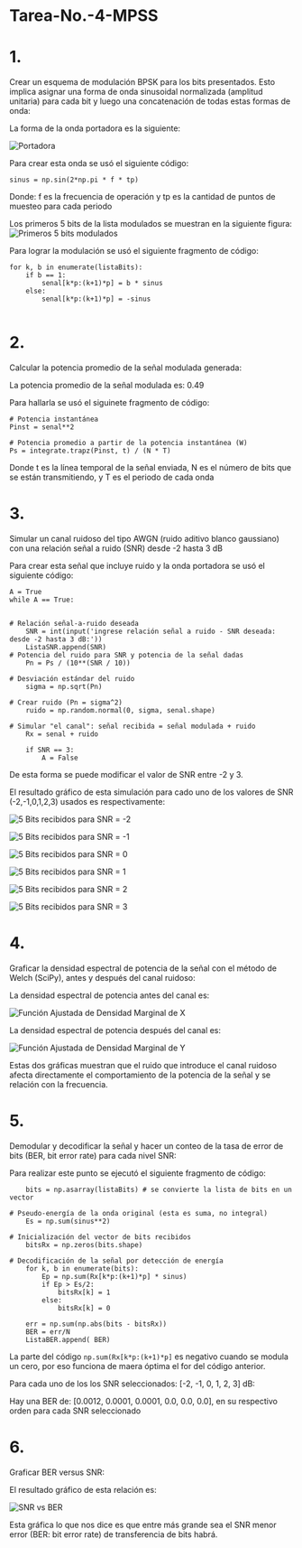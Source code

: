 # Tarea-No.-4-MPSS



# 1.
Crear un esquema de modulación BPSK para los bits presentados. Esto implica asignar una forma de onda sinusoidal normalizada (amplitud unitaria) para cada bit y luego una concatenación de todas estas formas de onda:

La forma de la onda portadora es la siguiente:


![Portadora](https://github.com/MateoOG/Tarea-No.-4-MPSS/blob/master/Onda%20Portadora.png)


Para crear esta onda se usó el siguiente código:
```
sinus = np.sin(2*np.pi * f * tp)
```
Donde: f es la frecuencia de operación y tp es la cantidad de puntos de muesteo para cada periodo


Los primeros 5 bits de la lista modulados se muestran en la siguiente figura:
![Primeros 5 bits modulados](https://github.com/MateoOG/Tarea-No.-4-MPSS/blob/master/Primeros%205%20bits%20de%20la%20lista%20modulados.png)

Para lograr la modulación se usó el siguiente fragmento de código:

```
for k, b in enumerate(listaBits):
    if b == 1:
        senal[k*p:(k+1)*p] = b * sinus
    else:
        senal[k*p:(k+1)*p] = -sinus
        
```    


# 2.
Calcular la potencia promedio de la señal modulada generada:


La potencia promedio de la señal modulada es: 0.49

Para hallarla se usó el siguinete fragmento de código:
```
# Potencia instantánea
Pinst = senal**2

# Potencia promedio a partir de la potencia instantánea (W)
Ps = integrate.trapz(Pinst, t) / (N * T)
```

Donde t es la línea temporal de la señal enviada, N es el número de bits que se están transmitiendo, y T es el periodo de cada onda




# 3.
Simular un canal ruidoso del tipo AWGN (ruido aditivo blanco gaussiano) con una relación señal a ruido (SNR) desde -2 hasta 3 dB

Para crear esta señal que incluye ruido y la onda portadora se usó el siguiente código:
```  
A = True
while A == True:
    
    
# Relación señal-a-ruido deseada
    SNR = int(input('ingrese relación señal a ruido - SNR deseada:  desde -2 hasta 3 dB:'))
    ListaSNR.append(SNR)
# Potencia del ruido para SNR y potencia de la señal dadas
    Pn = Ps / (10**(SNR / 10))

# Desviación estándar del ruido
    sigma = np.sqrt(Pn)

# Crear ruido (Pn = sigma^2)
    ruido = np.random.normal(0, sigma, senal.shape)

# Simular "el canal": señal recibida = señal modulada + ruido
    Rx = senal + ruido
    
    if SNR == 3:
        A = False

```  

De esta forma se puede modificar el valor de SNR entre -2 y 3.


El resultado gráfico de esta simulación para cado uno de los valores de SNR (-2,-1,0,1,2,3) usados es respectivamente:

![5 Bits recibidos para SNR = -2](https://github.com/MateoOG/Tarea-No.-4-MPSS/blob/master/Primeros%205%20btis%20recibidos%20(SNR%20%3D-2).png)

![5 Bits recibidos para SNR = -1](https://github.com/MateoOG/Tarea-No.-4-MPSS/blob/master/Primeros%205%20btis%20recibidos(SNR%20%3D-1).png)

![5 Bits recibidos para SNR = 0](https://github.com/MateoOG/Tarea-No.-4-MPSS/blob/master/Primeros%205%20btis%20recibidos(SNR%20%3D0).png)

![5 Bits recibidos para SNR = 1](https://github.com/MateoOG/Tarea-No.-4-MPSS/blob/master/Primeros%205%20btis%20recibidos(SNR%20%3D1).png)

![5 Bits recibidos para SNR = 2](https://github.com/MateoOG/Tarea-No.-4-MPSS/blob/master/Primeros%205%20btis%20recibidos(SNR%20%3D2).png)

![5 Bits recibidos para SNR = 3](https://github.com/MateoOG/Tarea-No.-4-MPSS/blob/master/Primeros%205%20btis%20recibidos(SNR%20%3D3).png)




# 4.
Graficar la densidad espectral de potencia de la señal con el método de Welch (SciPy), antes y después del canal ruidoso:



La densidad espectral de potencia antes del canal es:

![Función Ajustada de Densidad Marginal de X ](https://github.com/MateoOG/Tarea-No.-4-MPSS/blob/master/Desidad%20espectral%20de%20potencia%20antes%20del%20canal.png)


La densidad espectral de potencia después del canal es:

![Función Ajustada de Densidad Marginal de Y](https://github.com/MateoOG/Tarea-No.-4-MPSS/blob/master/Desidad%20espectral%20de%20potencia%20despu%C3%A9s%20del%20canal.png)



Estas dos gráficas muestran que el ruido que introduce el canal ruidoso afecta directamente el comportamiento de la potencia de la señal y se relación con la frecuencia.





# 5.
Demodular y decodificar la señal y hacer un conteo de la tasa de error de bits (BER, bit error rate) para cada nivel SNR:


Para realizar este punto se ejecutó el siguiente fragmento de código:


```  
    bits = np.asarray(listaBits) # se convierte la lista de bits en un vector

# Pseudo-energía de la onda original (esta es suma, no integral)
    Es = np.sum(sinus**2)

# Inicialización del vector de bits recibidos
    bitsRx = np.zeros(bits.shape)

# Decodificación de la señal por detección de energía
    for k, b in enumerate(bits):
        Ep = np.sum(Rx[k*p:(k+1)*p] * sinus)
        if Ep > Es/2:
            bitsRx[k] = 1
        else:
            bitsRx[k] = 0

    err = np.sum(np.abs(bits - bitsRx))
    BER = err/N
    ListaBER.append( BER)
```  


La parte del código ```np.sum(Rx[k*p:(k+1)*p]``` es negativo cuando se modula un cero, por eso funciona de maera óptima el for del código anterior.

Para cada uno de los los SNR seleccionados: [-2, -1, 0, 1, 2, 3] dB:

Hay una BER de: [0.0012, 0.0001, 0.0001, 0.0, 0.0, 0.0], en su respectivo orden para cada SNR seleccionado



# 6.
Graficar BER versus SNR:

El resultado gráfico de esta relación es:


![SNR vs BER](https://github.com/MateoOG/Tarea-No.-4-MPSS/blob/master/SNR%20vs%20BER.png)


Esta gráfica lo que nos dice es que entre más grande sea el SNR menor error (BER: bit error rate) de transferencia  de bits habrá.




